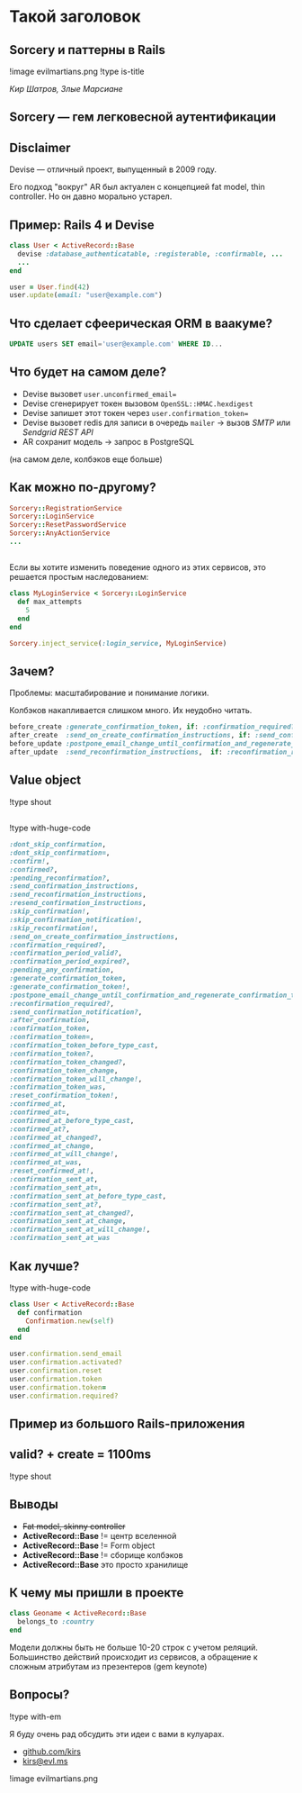# Такой заголовок

## Sorcery и паттерны в Rails
!image evilmartians.png
!type is-title

*Кир Шатров, Злые Марсиане*

## Sorcery — гем легковесной аутентификации

## Disclaimer

Devise — отличный проект, выпущенный в 2009 году.

Его подход "вокруг" AR был актуален с концепцией fat model, thin controller. Но он давно морально устарел.

## Пример: Rails 4 и **Devise**

```ruby
class User < ActiveRecord::Base
  devise :database_authenticatable, :registerable, :confirmable, ...
  ...
end

user = User.find(42)
user.update(email: "user@example.com")
```

## Что сделает сфеерическая ORM в ваакуме?

```sql
UPDATE users SET email='user@example.com' WHERE ID...
```

## Что будет на самом деле?

* Devise вызовет `user.unconfirmed_email=`
* Devise сгенерирует токен вызовом `OpenSSL::HMAC.hexdigest`
* Devise запишет этот токен через `user.confirmation_token=`
* Devise вызовет redis для записи в очередь `mailer` → вызов *SMTP* или *Sendgrid REST API*
* AR сохранит модель → запрос в PostgreSQL

(на самом деле, колбэков еще больше)

## Как можно по-другому?

<!-- Логику каждого действия собирает в себе сервис-объект. Начиная от сохранения модели и до отправки почты. -->

```ruby
Sorcery::RegistrationService
Sorcery::LoginService
Sorcery::ResetPasswordService
Sorcery::AnyActionService
...
```


##

Если вы хотите изменить поведение одного из этих сервисов, это решается простым наследованием:

```ruby
class MyLoginService < Sorcery::LoginService
  def max_attempts
    5
  end
end

Sorcery.inject_service(:login_service, MyLoginService)
```

## Зачем?

Проблемы: масштабирование и понимание логики.

Колбэков накапливается слишком много. Их неудобно читать.

```ruby
before_create :generate_confirmation_token, if: :confirmation_required?
after_create  :send_on_create_confirmation_instructions, if: :send_confirmation_notification?
before_update :postpone_email_change_until_confirmation_and_regenerate_confirmation_token, if: :postpone_email_change?
after_update  :send_reconfirmation_instructions,  if: :reconfirmation_required?
```

## Value object
!type shout

##
!type with-huge-code

```ruby
:dont_skip_confirmation,
:dont_skip_confirmation=,
:confirm!,
:confirmed?,
:pending_reconfirmation?,
:send_confirmation_instructions,
:send_reconfirmation_instructions,
:resend_confirmation_instructions,
:skip_confirmation!,
:skip_confirmation_notification!,
:skip_reconfirmation!,
:send_on_create_confirmation_instructions,
:confirmation_required?,
:confirmation_period_valid?,
:confirmation_period_expired?,
:pending_any_confirmation,
:generate_confirmation_token,
:generate_confirmation_token!,
:postpone_email_change_until_confirmation_and_regenerate_confirmation_token,
:reconfirmation_required?,
:send_confirmation_notification?,
:after_confirmation,
:confirmation_token,
:confirmation_token=,
:confirmation_token_before_type_cast,
:confirmation_token?,
:confirmation_token_changed?,
:confirmation_token_change,
:confirmation_token_will_change!,
:confirmation_token_was,
:reset_confirmation_token!,
:confirmed_at,
:confirmed_at=,
:confirmed_at_before_type_cast,
:confirmed_at?,
:confirmed_at_changed?,
:confirmed_at_change,
:confirmed_at_will_change!,
:confirmed_at_was,
:reset_confirmed_at!,
:confirmation_sent_at,
:confirmation_sent_at=,
:confirmation_sent_at_before_type_cast,
:confirmation_sent_at?,
:confirmation_sent_at_changed?,
:confirmation_sent_at_change,
:confirmation_sent_at_will_change!,
:confirmation_sent_at_was
```

## Как лучше?

!type with-huge-code

```ruby
class User < ActiveRecord::Base
  def confirmation
    Confirmation.new(self)
  end
end

user.confirmation.send_email
user.confirmation.activated?
user.confirmation.reset
user.confirmation.token
user.confirmation.token=
user.confirmation.required?
```

## Пример из большого Rails-приложения

## valid? + create = 1100ms
!type shout

<!-- Приложение одного из наших клиентов делает в фоне `create` одной из моделей миллион раз в сутки.

В каждом приложении есть core-модель: скорее всего это то, чем вы торгуете. Пусть это будут книги и моделью будет Book.

Дело в том, что разработчиков было много — и каждый из них с новой задачей добавлял колбэк в эту core-модель.

Когда я вынес код в контекстно-зависимые сервисы, эту модель удалось очень сильно облегчить.

Цель моего доклада — не пропушить service object, а показать, как можно писать код, не превращаясь в activerecord-инженера. -->

## Выводы

* <s>Fat model, skinny controller</s>
* **ActiveRecord::Base** != центр вселенной
* **ActiveRecord::Base** != Form object
* **ActiveRecord::Base** != сборище колбэков
* **ActiveRecord::Base** это просто хранилище


## К чему мы пришли в проекте

```ruby
class Geoname < ActiveRecord::Base
  belongs_to :country
end
```

Модели должны быть не больше 10-20 строк с учетом реляций.
Большинство действий происходит из сервисов, а обращение к сложным атрибутам из презентеров (gem keynote)


## Вопросы?
!type with-em

Я буду очень рад обсудить эти идеи с вами в кулуарах.

* [github.com/kirs](https://github.com/kirs)
* [kirs@evl.ms](kirs@evilmartians.com)

!image evilmartians.png
